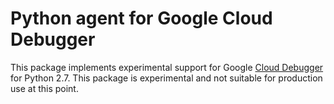 # Python agent for Google Cloud Debugger

This package implements experimental support for Google
[Cloud Debugger](https://cloud.google.com/tools/cloud-debugger/) for
Python 2.7. This package is experimental and not suitable for production
use at this point.
